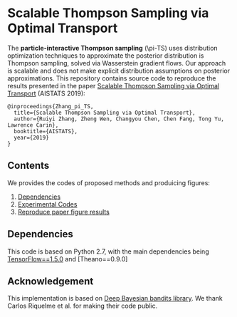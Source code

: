 # Scalable Thompson Sampling via Optimal Transport

The **particle-interactive Thompson sampling** (\pi-TS) uses distribution optimization techniques to approximate the posterior distribution is Thompson sampling, solved via Wasserstein gradient flows. Our approach is scalable and does not make explicit distribution assumptions on posterior approximations. This repository contains source code to reproduce the results presented in the paper [Scalable Thompson Sampling via Optimal Transport](https://users.cs.duke.edu/~ryzhang/Ruiyi/OT_TS.pdf) (AISTATS 2019):

```
@inproceedings{Zhang_pi_TS,
  title={Scalable Thompson Sampling via Optimal Transport},
  author={Ruiyi Zhang, Zheng Wen, Changyou Chen, Chen Fang, Tong Yu, Lawrence Carin},
  booktitle={AISTATS},
  year={2019}
}
```

## Contents
We provides the codes of proposed methods and produicing figures: 
1. [Dependencies](#dependencies)
2. [Experimental Codes](#experiments)
3. [Reproduce paper figure results](#reproduce-paper-figure-results) 

## Dependencies

This code is based on Python 2.7, with the main dependencies being [TensorFlow==1.5.0](https://www.tensorflow.org/) and [Theano==0.9.0]


## Acknowledgement

This implementation is based on [Deep Bayesian bandits library](https://github.com/tensorflow/models/tree/master/research/deep_contextual_bandits). We thank Carlos Riquelme et al. for making their code public.
